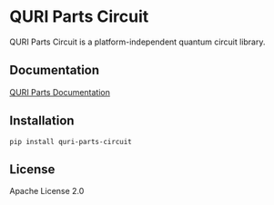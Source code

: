 # QURI Parts Circuit

QURI Parts Circuit is a platform-independent quantum circuit library.

## Documentation

[QURI Parts Documentation](https://quri-parts.qunasys.com)

## Installation

```
pip install quri-parts-circuit
```

## License

Apache License 2.0

